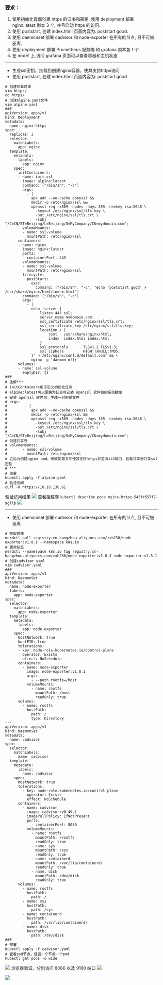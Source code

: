 ### 要求：
1. 使用初始化容器创建 https 的证书和密钥, 使用 deployment 部署 nginx:latest 副本 3 个, 并且启动 https 的访问.
2. 使用 poststart, 创建 index.html 页面内容为: poststart good.
3. 使用 daemonset 部署 cadvisor 和 node-exporter 在所有的节点, 且不可被驱离.
4. 使用 deployment 部署 Prometheus 服务端 和 grafana 副本各 1 个
5. 在 node1 上.访问 grafana 页面可以查看容器和主机状态
------
- 生成ssl密钥，挂载到创建nginx容器，使其支持https访问
- 使用 poststart, 创建 index.html 页面内容为: poststart good
```shell
# 创建作业目录
vim https/
cd https/
# 创建alpine.yaml文件
vim alpine.yaml
###
apiVersion: apps/v1
kind: Deployment
metadata:
  name: nginx-https
spec:
  replicas: 3
  selector:
    matchLabels:
      app: nginx
  template:
    metadata:
      labels:
        app: nginx
    spec:
      initContainers:
      - name: init-ssl
        image: alpine:latest
        command: ["/bin/sh", "-c"]
        args:
          - |
            apk add --no-cache openssl &&
            mkdir -p /etc/nginx/ssl &&
            openssl req -x509 -nodes -days 365 -newkey rsa:2048 \
              -keyout /etc/nginx/ssl/tls.key \
              -out /etc/nginx/ssl/tls.crt \
              -subj "/C=CN/ST=Beijing/L=Beijing/O=MyCompany/CN=mydomain.com";
        volumeMounts:
        - name: ssl-volume
          mountPath: /etc/nginx/ssl
      containers:
      - name: nginx
        image: nginx:latest
        ports:
        - containerPort: 443
        volumeMounts:
        - name: ssl-volume
          mountPath: /etc/nginx/ssl
        lifecycle:
          postStart:
            exec:
              command: ["/bin/sh", "-c", "echo 'poststart good' > /usr/share/nginx/html/index.html"]
        command: ["/bin/sh", "-c"]
        args:
          - |
            echo 'server {
                listen 443 ssl;
                server_name mydomain.com;
                ssl_certificate /etc/nginx/ssl/tls.crt;
                ssl_certificate_key /etc/nginx/ssl/tls.key;
                location / {
                    root   /usr/share/nginx/html;
                    index  index.html index.htm;
                }
                ssl_protocols       TLSv1.2 TLSv1.3;
                ssl_ciphers         HIGH:!aNULL:!MD5;
            }' > /etc/nginx/conf.d/default.conf && \
            nginx -g 'daemon off;'
      volumes:
      - name: ssl-volume
        emptyDir: {}
###
# 注解***
# initContainers用于定义初始化任务
# alpine:latest可以更换为任意可安装 openssl 软件包的系统镜像
# 安装 openssl 软件包，生成一对密钥文件
# args:
#        - |
#           apk add --no-cache openssl &&
#           mkdir -p /etc/nginx/ssl &&
#           openssl req -x509 -nodes -days 365 -newkey rsa:2048 \
#             -keyout /etc/nginx/ssl/tls.key \
#             -out /etc/nginx/ssl/tls.crt \
#             -subj "/C=CN/ST=Beijing/L=Beijing/O=MyCompany/CN=mydomain.com";
# 创建共享卷
# volumeMounts:
#       - name: ssl-volume
#         mountPath: /etc/nginx/ssl
# 之后为创建nginx pod，修改配置文件使其支持https并监听443端口，挂载共享卷共享ssl密钥
# ***
# 部署
kubectl apply -f alpine.yaml
# 验证访问
curl -k https://10.10.138.61
```
验证访问结果
![](https://gitee.com/zhaojiedong/img/raw/master/202407301621943.png)
查看挂载卷 `kubectl describe pods nginx-https-545fc557f7-9gllb`
![](https://gitee.com/zhaojiedong/img/raw/master/202407301622297.png)
- - - - - -
- 使用 daemonset 部署 cadvisor 和 node-exporter 在所有的节点, 且不可被驱离
```shell
# 拉取镜像
nerdctl pull registry.cn-hangzhou.aliyuncs.com/zxh230/node-exporter:v1.8.1 --namespace k8s.io
# 更改标签
nerdctl --namespace k8s.io tag registry.cn-hangzhou.aliyuncs.com/zxh230/node-exporter:v1.8.1 node-exporter:v1.8.1
# 创建cadvisor.yaml
vim cadvisor.yaml
###
apiVersion: apps/v1
kind: DaemonSet
metadata:
  name: node-exporter
  labels:
    app: node-exporter
spec:
  selector:
    matchLabels:
      app: node-exporter
  template:
    metadata:
      labels:
        app: node-exporter
    spec:
      hostNetwork: true
      hostPID: true
      tolerations:
      - key: node-role.kubernetes.io/control-plane
        operator: Exists
        effect: NoSchedule
      containers:
        - name: node-exporter
          image: node-exporter:v1.8.1
          args:
            - --path.rootfs=/host
          volumeMounts:
            - name: rootfs
              mountPath: /host
              readOnly: true
      volumes:
        - name: rootfs
          hostPath:
            path: /
            type: Directory
---
apiVersion: apps/v1
kind: DaemonSet
metadata:
  name: cadvisor
spec:
  selector:
    matchLabels:
      name: cadvisor
  template:
    metadata:
      labels:
        name: cadvisor
    spec:
      hostNetwork: true
      tolerations:
        - key: node-role.kubernetes.io/control-plane
          operator: Exists
          effect: NoSchedule
      containers:
        - name: cadvisor
          image: cadvisor:v0.49.1
          imagePullPolicy: IfNotPresent
          ports:
            - containerPort: 8080
          volumeMounts:
            - name: rootfs
              mountPath: /rootfs
              readOnly: true
            - name: sys
              mountPath: /sys
              readOnly: true
            - name: containerd
              mountPath: /var/lib/containerd/
              readOnly: true
            - name: disk
              mountPath: /dev/disk
              readOnly: true
      volumes:
        - name: rootfs
          hostPath:
            path: /
        - name: sys
          hostPath:
            path: /sys
        - name: containerd
          hostPath:
            path: /var/lib/containerd/
        - name: disk
          hostPath:
            path: /dev/disk
###
# 部署
kubectl apply -f cadvisor.yaml
# 查看pod节点，是否一个节点一个pod
kubectl get pods -o wide
```
![](https://gitee.com/zhaojiedong/img/raw/master/202407301708645.png)
浏览器验证，分别访问 8080 以及 9100 端口
![](https://gitee.com/zhaojiedong/img/raw/master/202407301710644.png)

![](https://gitee.com/zhaojiedong/img/raw/master/202407301713332.png)
